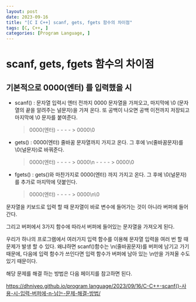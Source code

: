 ```yaml
---
layout: post
date: 2023-09-16
title: "[C I C++] scanf, gets, fgets 함수의 차이점"
tags: [C, C++, ]
categories: [Program Language, ]
---
```


# scanf, gets, fgets 함수의 차이점


## 기본적으로 0000(엔터) 를 입력했을 시

- scanf() : 문자열 입력시 엔터 전까지 0000 문자열을 가져오고, 마지막에 \0 (문자열의 끝을 알려주는 널문자)을 가져 온다.
또 공백이 나오면 공백 이전까지 저장되고 마지막에 \0 문자를 붙여준다.

	> 0000(엔터) - - - - > 0000\0

- gets() : 0000(엔터) 줄바꿈 문자열까지 가지고 온다. 그 후에 \n(줄바꿈문자)를 \0(널문자)로 바꿔준다.

	> 0000(엔터) - - - - > 0000\n - - - - > 0000\0

- fgets() : gets()와 마찬가지로 0000(엔터) 까지 가지고 온다. 그 후에 \0(널문자)를 추가로 마지막에 덧붙인다.

	> 0000(엔터) - - - - > 0000\n\0


문자열을 키보드로 입력 할 때 문자열이 바로 변수에 들어가는 것이 아니라 버퍼에 들어간다. 


그리고 버퍼에서 3가지 함수에 따라서 버퍼에 들어있는 문자열을 가져오게 된다.


우리가 하나의 프로그램에서 여러가지 입력 함수를 이용해 문자열 입력을 여러 번 할 때 문제가 발생 할 수 있다. 왜냐하면 scanf()함수는 \n(줄바꿈문자)를 버퍼에 남기고 가기 때문에, 다음에 입력 함수가 쓰인다면 입력 함수가 버퍼에 남아 있는 \n만을 가져올 수도 있기 때문이다.


해당 문제를 해결 하는 방법은 다음 페이지를 참고하면 된다.


[https://dhniyeo.github.io/program language/2023/09/16/C-C++-scanf()-사용-시-입력-버퍼에-n-남는-문제-해결-방법/](https://dhniyeo.github.io/program%20language/2023/09/16/C-C++-scanf()-%EC%82%AC%EC%9A%A9-%EC%8B%9C-%EC%9E%85%EB%A0%A5-%EB%B2%84%ED%8D%BC%EC%97%90-n-%EB%82%A8%EB%8A%94-%EB%AC%B8%EC%A0%9C-%ED%95%B4%EA%B2%B0-%EB%B0%A9%EB%B2%95/)

